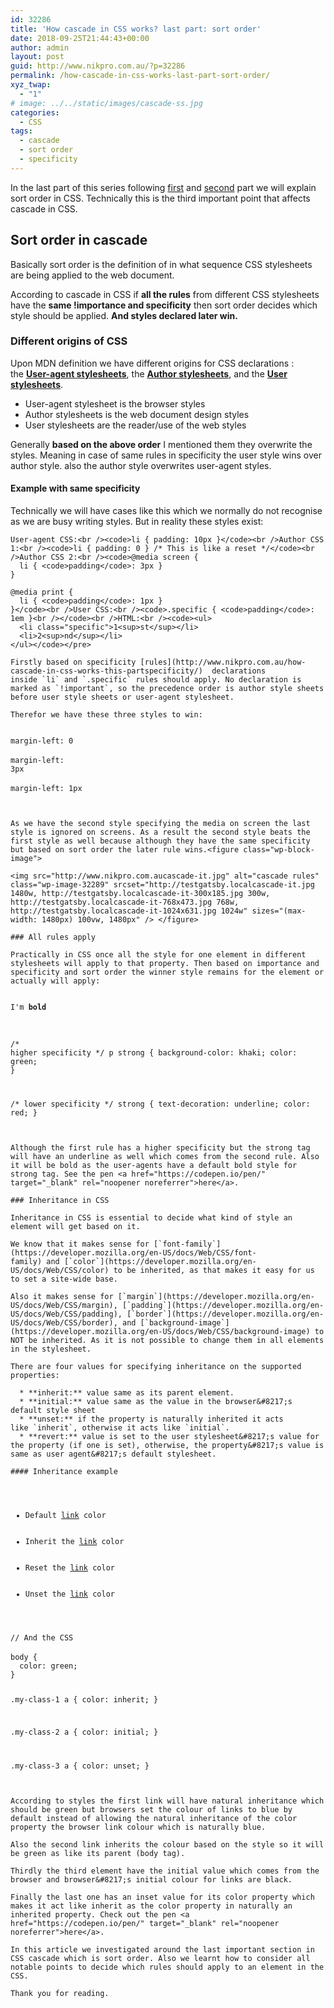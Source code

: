 ```yaml
---
id: 32286
title: 'How cascade in CSS works? last part: sort order'
date: 2018-09-25T21:44:43+00:00
author: admin
layout: post
guid: http://www.nikpro.com.au/?p=32286
permalink: /how-cascade-in-css-works-last-part-sort-order/
xyz_twap:
  - "1"
# image: ../../static/images/cascade-ss.jpg
categories:
  - CSS
tags:
  - cascade
  - sort order
  - specificity
---
```

In the last part of this series following [first](http://www.nikpro.com.au/how-cascade-in-css-works-this-part-important/) and [second](http://www.nikpro.com.au/how-cascade-in-css-works-this-partspecificity/) part we will explain sort order in CSS. Technically this is the third important point that affects cascade in CSS.

## Sort order in cascade

Basically sort order is the definition of in what sequence CSS stylesheets are being applied to the web document. 

According to cascade in CSS if **all the rules** from different CSS stylesheets have the **same !importance and specificity** then sort order decides which style should be applied. **And styles declared later win.**

### Different origins of CSS

Upon MDN definition we have different origins for CSS declarations : the **[User-agent stylesheets](https://developer.mozilla.org/en-US/docs/Web/CSS/Cascade#User-agent_stylesheets)**, the **[Author stylesheets](https://developer.mozilla.org/en-US/docs/Web/CSS/Cascade#Author_stylesheets)**, and the **[User stylesheets](https://developer.mozilla.org/en-US/docs/Web/CSS/Cascade#User_stylesheets)**.

  * User-agent stylesheet is the browser styles
  * Author stylesheets is the web document design styles
  * User stylesheets are the reader/use of the web styles

Generally **based on the above order** I mentioned them they overwrite the styles. Meaning in case of same rules in specificity the user style wins over author style. also the author style overwrites user-agent styles.

#### Example with same specificity

Technically we will have cases like this which we normally do not recognise as we are busy writing styles. But in reality these styles exist:


```
User-agent CSS:<br /><code>li { padding: 10px }</code><br />Author CSS 1:<br /><code>li { padding: 0 } /* This is like a reset */</code><br />Author CSS 2:<br /><code>@media screen {
  li { <code>padding</code>: 3px }
}

@media print {
  li { <code>padding</code>: 1px }
}</code><br />User CSS:<br /><code>.specific { <code>padding</code>: 1em }<br /></code><br />HTML:<br /><code><ul>
  <li class="specific">1<sup>st</sup></li>
  <li>2<sup>nd</sup></li>
</ul></code></pre>

Firstly based on specificity [rules](http://www.nikpro.com.au/how-cascade-in-css-works-this-partspecificity/)  declarations inside `li` and `.specific` rules should apply. No declaration is marked as `!important`, so the precedence order is author style sheets before user style sheets or user-agent stylesheet.

Therefor we have these three styles to win:


```
<code>margin-left: 0<br/></code><br /><code>margin-left: 3px<br/></code><br /><code>margin-left: 1px</code>
```


As we have the second style specifying the media on screen the last style is ignored on screens. As a result the second style beats the first style as well because although they have the same specificity but based on sort order the later rule wins.<figure class="wp-block-image">

<img src="http://www.nikpro.com.aucascade-it.jpg" alt="cascade rules" class="wp-image-32289" srcset="http://testgatsby.localcascade-it.jpg 1480w, http://testgatsby.localcascade-it-300x185.jpg 300w, http://testgatsby.localcascade-it-768x473.jpg 768w, http://testgatsby.localcascade-it-1024x631.jpg 1024w" sizes="(max-width: 1480px) 100vw, 1480px" /> </figure> 

### All rules apply

Practically in CSS once all the style for one element in different stylesheets will apply to that property. Then based on importance and specificity and sort order the winner style remains for the element or actually will apply:


```
<code><p>I'm <strong>bold</strong></p><br/></code><br /><code>/* higher specificity */
p strong {
  background-color: khaki;
  color: green;
}

/* lower specificity */
strong {
  text-decoration: underline;
  color: red;
}</code>
```


Although the first rule has a higher specificity but the strong tag will have an underline as well which comes from the second rule. Also it will be bold as the user-agents have a default bold style for strong tag. See the pen <a href="https://codepen.io/pen/" target="_blank" rel="noopener noreferrer">here</a>. 

### Inheritance in CSS

Inheritance in CSS is essential to decide what kind of style an element will get based on it.

We know that it makes sense for [`font-family`](https://developer.mozilla.org/en-US/docs/Web/CSS/font-family) and [`color`](https://developer.mozilla.org/en-US/docs/Web/CSS/color) to be inherited, as that makes it easy for us to set a site-wide base.

Also it makes sense for [`margin`](https://developer.mozilla.org/en-US/docs/Web/CSS/margin), [`padding`](https://developer.mozilla.org/en-US/docs/Web/CSS/padding), [`border`](https://developer.mozilla.org/en-US/docs/Web/CSS/border), and [`background-image`](https://developer.mozilla.org/en-US/docs/Web/CSS/background-image) to NOT be inherited. As it is not possible to change them in all elements in the stylesheet.

There are four values for specifying inheritance on the supported properties:

  * **inherit:** value same as its parent element.
  * **initial:** value same as the value in the browser&#8217;s default style sheet
  * **unset:** if the property is naturally inherited it acts like `inherit`, otherwise it acts like `initial`.
  * **revert:** value is set to the user stylesheet&#8217;s value for the property (if one is set), otherwise, the property&#8217;s value is same as user agent&#8217;s default stylesheet.

#### Inheritance example


```
<code><ul>
  <li>Default <a href="#">link</a> color</li>
  <li class="my-class-1">Inherit the <a href="#">link</a> color</li>
  <li class="my-class-2">Reset the <a href="#">link</a> color</li>
  <li class="my-class-3">Unset the <a href="#">link</a> color</li>
</ul><br/><br/>// And the CSS<br/></code><br /><code>body {
  color: green;
}

.my-class-1 a {
  color: inherit;
}

.my-class-2 a {
  color: initial;
}

.my-class-3 a {
  color: unset;
}</code>
```


According to styles the first link will have natural inheritance which should be green but browsers set the colour of links to blue by default instead of allowing the natural inheritance of the color property the browser link colour which is naturally blue. 

Also the second link inherits the colour based on the style so it will be green as like its parent (body tag).

Thirdly the third element have the initial value which comes from the browser and browser&#8217;s initial colour for links are black.

Finally the last one has an inset value for its color property which makes it act like inherit as the color property in naturally an inherited property. Check out the pen <a href="https://codepen.io/pen/" target="_blank" rel="noopener noreferrer">here</a>.

In this article we investigated around the last important section in CSS cascade which is sort order. Also we learnt how to consider all notable points to decide which rules should apply to an element in the CSS.

Thank you for reading.